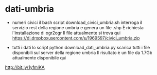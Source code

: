 dati-umbria
===========
- numeri civici
il bash script download_civici_umbria.sh interroga il servizio rest della regione umbria e genera un file .shp 
È richiesta l'installazione di ogr2ogr 
Il file attualmente si trova qui
https://dl.dropboxusercontent.com/u/1969597/civici_umbria.zip

- tutti i dati
lo script python download_dati_umbria.py scarica tutti i file disponibili sul server della regione umbria
Il risultato è un file da 1.7Gb attualmente disponibile qui

http://bit.ly/1yfmlKA
